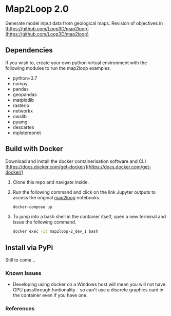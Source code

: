 # Map2Loop 2.0

Generate model input data from geological maps. Revision of objectives in [https://github.com/Loop3D/map2loop](https://github.com/Loop3D/map2loop)

## Dependencies

If you wish to, create your own python virtual environment with the following modules to run the map2loop examples.

- python=3.7
- numpy
- pandas
- geopandas
- matplotlib
- rasterio
- networkx
- owslib
- pyamg
- descartes
- mplstereonet

## Build with Docker

Download and install the docker containerisation software and CLI [https://docs.docker.com/get-docker/](https://docs.docker.com/get-docker/)

1. Clone this repo and navigate inside. 
2. Run the following command and click on the link Jupyter outputs to access the original [map2loop](https://github.com/Loop3D/map2loop) notebooks.

    ```bash
    docker-compose up
    ```

3. To jump into a bash shell in the container itself, open a new terminal and issue the following command. 

    ```bash
    docker exec -it map2loop-2_dev_1 bash
    ```

## Install via PyPi

Still to come...

### Known Issues

- Developing using docker on a Windows host will mean you will not have GPU passthrough funtionality - so can't use a discrete graphics card in the container even if you have one.

### References